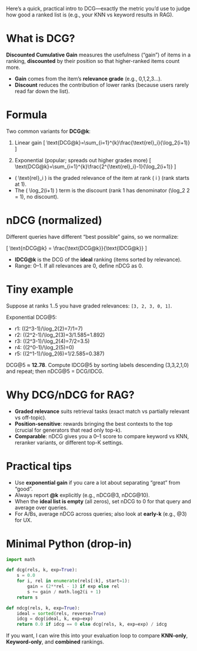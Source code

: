 Here’s a quick, practical intro to DCG—exactly the metric you’d use to judge how good a ranked list is (e.g., your KNN vs keyword results in RAG).

# What is DCG?

**Discounted Cumulative Gain** measures the usefulness (“gain”) of items in a ranking, **discounted** by their position so that higher-ranked items count more.

* **Gain** comes from the item’s **relevance grade** (e.g., 0,1,2,3…).
* **Discount** reduces the contribution of lower ranks (because users rarely read far down the list).

# Formula

Two common variants for **DCG@k**:

1. Linear gain
   [
   \text{DCG@k}=\sum_{i=1}^{k}\frac{\text{rel}_i}{\log_2(i+1)}
   ]

2. Exponential (popular; spreads out higher grades more)
   [
   \text{DCG@k}=\sum_{i=1}^{k}\frac{2^{\text{rel}_i}-1}{\log_2(i+1)}
   ]

* ( \text{rel}_i ) is the graded relevance of the item at rank ( i ) (rank starts at 1).
* The ( \log_2(i+1) ) term is the discount (rank 1 has denominator (\log_2 2 = 1), no discount).

# nDCG (normalized)

Different queries have different “best possible” gains, so we normalize:

[
\text{nDCG@k} = \frac{\text{DCG@k}}{\text{IDCG@k}}
]

* **IDCG@k** is the DCG of the **ideal** ranking (items sorted by relevance).
* Range: 0–1. If all relevances are 0, define nDCG as 0.

# Tiny example

Suppose at ranks 1..5 you have graded relevances: `[3, 2, 3, 0, 1]`.

Exponential DCG@5:

* r1: ((2^3-1)/\log_2(2)=7/1=7)
* r2: ((2^2-1)/\log_2(3)=3/1.585=1.892)
* r3: ((2^3-1)/\log_2(4)=7/2=3.5)
* r4: ((2^0-1)/\log_2(5)=0)
* r5: ((2^1-1)/\log_2(6)=1/2.585=0.387)

DCG@5 ≈ **12.78**.
Compute IDCG@5 by sorting labels descending (3,3,2,1,0) and repeat; then nDCG@5 = DCG/IDCG.

# Why DCG/nDCG for RAG?

* **Graded relevance** suits retrieval tasks (exact match vs partially relevant vs off-topic).
* **Position-sensitive**: rewards bringing the best contexts to the top (crucial for generators that read only top-k).
* **Comparable**: nDCG gives you a 0–1 score to compare keyword vs KNN, reranker variants, or different top-K settings.

# Practical tips

* Use **exponential gain** if you care a lot about separating “great” from “good”.
* Always report **@k** explicitly (e.g., nDCG@3, nDCG@10).
* When the **ideal list is empty** (all zeros), set nDCG to 0 for that query and average over queries.
* For A/Bs, average nDCG across queries; also look at **early-k** (e.g., @3) for UX.

# Minimal Python (drop-in)

```python
import math

def dcg(rels, k, exp=True):
    s = 0.0
    for i, rel in enumerate(rels[:k], start=1):
        gain = (2**rel - 1) if exp else rel
        s += gain / math.log2(i + 1)
    return s

def ndcg(rels, k, exp=True):
    ideal = sorted(rels, reverse=True)
    idcg = dcg(ideal, k, exp=exp)
    return 0.0 if idcg == 0 else dcg(rels, k, exp=exp) / idcg
```

If you want, I can wire this into your evaluation loop to compare **KNN-only**, **Keyword-only**, and **combined** rankings.

